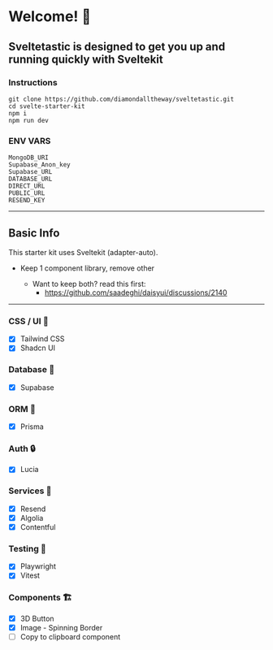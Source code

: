 # Welcome! 👋

## Sveltetastic is designed to get you up and running quickly with Sveltekit

### Instructions

```
git clone https://github.com/diamondalltheway/sveltetastic.git
cd svelte-starter-kit
npm i
npm run dev
```

### ENV VARS

```
MongoDB_URI
Supabase_Anon_key
Supabase_URL
DATABASE_URL
DIRECT_URL
PUBLIC_URL
RESEND_KEY
```

---

## Basic Info

This starter kit uses Sveltekit (adapter-auto).

- Keep 1 component library, remove other

  - Want to keep both? read this first:
    - https://github.com/saadeghi/daisyui/discussions/2140

---

### CSS / UI 🎨

- [x] Tailwind CSS
- [x] Shadcn UI

### Database 📀

- [x] Supabase

### ORM 🧩

- [x] Prisma

### Auth 🔒

- [x] Lucia

### Services 🔧

- [x] Resend
- [x] Algolia
- [x] Contentful

### Testing 👀

- [x] Playwright
- [x] Vitest

### Components 🏗️

- [x] 3D Button
- [x] Image - Spinning Border
- [ ] Copy to clipboard component
